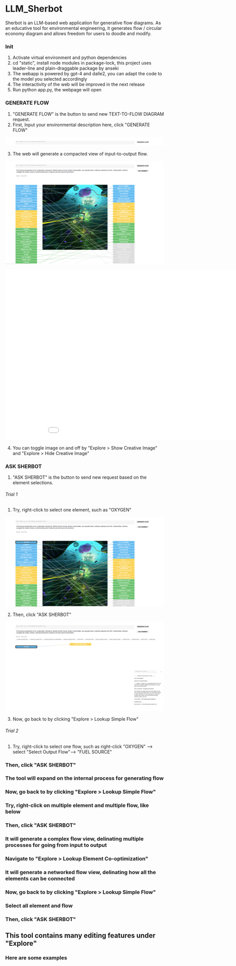 # LLM_Sherbot

Sherbot is an LLM-based web application for generative flow diagrams. As an educative tool for environmental engineering, it generates flow / circular economy diagram and allows freedom for users to doodle and modify.

### Init
1. Activate virtual environment and python dependencies
2. cd "static", install node modules in package-lock, this project uses leader-line and plain-draggable package by anseki
3. The webapp is powered by gpt-4 and dalle2, you can adapt the code to the model you selected accordingly
4. The interactivity of the web will be improved in the next release
5. Run python app.py, the webpage will open

### GENERATE FLOW
1. "GENERATE FLOW" is the button to send new TEXT-TO-FLOW DIAGRAM request.
2. First, Input your environmental description here, click "GENERATE FLOW"

![text-to-flow](__Pic__/0.png)

3. The web will generate a compacted view of input-to-output flow. 

![text-to-flow](__Pic__/2.png)
<iframe width="960" height="540" src="__Pic__/SimpleFlow_reduced.mp4" frameborder="0" allowfullscreen></iframe>

4. You can toggle image on and off by "Explore > Show Creative Image" and "Explore > Hide Creative Image" 

<!-- ![text-to-flow](__Pic__/3.png) -->


### ASK SHERBOT
1. "ASK SHERBOT" is the button to send new request based on the element selections.

###### Trial 1
1. Try, right-click to select one element, such as "OXYGEN"

![text-to-flow](__Pic__/3.png)

2. Then, click "ASK SHERBOT" 

![text-to-flow](__Pic__/4.png)

3. Now, go back to by clicking "Explore > Lookup Simple Flow"

###### Trial 2
1. Try, right-click to select one flow, such as  right-click "OXYGEN" --> select "Select Output Flow"--> "FUEL SOURCE"
### Then, click "ASK SHERBOT"
### The tool will expand on the internal process for generating flow


### Now, go back to by clicking "Explore > Lookup Simple Flow"
### Try, right-click on multiple element and multiple flow, like below
### Then, click "ASK SHERBOT"
### It will generate a complex flow view, delinating multiple processes for going from input to output


### Navigate to "Explore > Lookup Element Co-optimization"
### It will generate a networked flow view, delinating how all the elements can be connected


### Now, go back to by clicking "Explore > Lookup Simple Flow"
### Select all element and flow
### Then, click "ASK SHERBOT"


## This tool contains many editing features under "Explore"
### Here are some examples